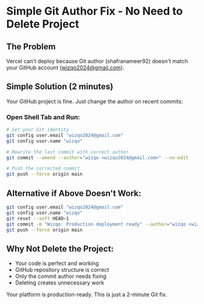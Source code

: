 # Simple Git Author Fix - No Need to Delete Project

## The Problem
Vercel can't deploy because Git author (shafranameer92) doesn't match your GitHub account (wizqo2024@gmail.com).

## Simple Solution (2 minutes)
Your GitHub project is fine. Just change the author on recent commits:

### Open Shell Tab and Run:
```bash
# Set your Git identity
git config user.email "wizqo2024@gmail.com"
git config user.name "wizqo"

# Rewrite the last commit with correct author
git commit --amend --author="wizqo <wizqo2024@gmail.com>" --no-edit

# Push the corrected commit
git push --force origin main
```

## Alternative if Above Doesn't Work:
```bash
git config user.email "wizqo2024@gmail.com"
git config user.name "wizqo"
git reset --soft HEAD~1
git commit -m "Wizqo: Production deployment ready" --author="wizqo <wizqo2024@gmail.com>"
git push --force origin main
```

## Why Not Delete the Project:
- Your code is perfect and working
- GitHub repository structure is correct
- Only the commit author needs fixing
- Deleting creates unnecessary work

Your platform is production-ready. This is just a 2-minute Git fix.